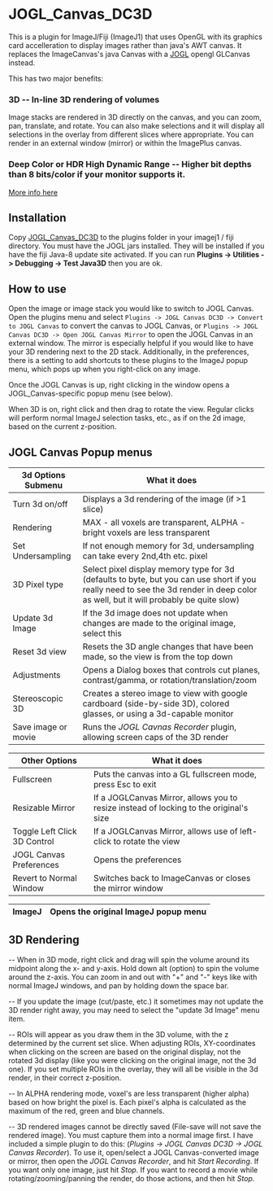 # JOGL_Canvas_DC3D
This is a plugin for ImageJ/Fiji (ImageJ1) that uses OpenGL with its graphics card accelleration to display images rather than java's AWT canvas. It replaces the ImageCanvas's java Canvas with a [JOGL](http://jogamp.org/jogl/www/) opengl GLCanvas instead.

This has two major benefits:

### 3D --  In-line 3D rendering of volumes

Image stacks are rendered in 3D directly on the canvas, and you can zoom, pan, translate, and rotate. You can also make selections and it will display all selections in the overlay from different slices where appropriate. You can render in an external window (mirror) or within the ImagePlus canvas.

### Deep Color or HDR High Dynamic Range --  Higher bit depths than 8 bits/color if your monitor supports it.
[More info here](https://github.com/aschain/JOGL_Canvas_DC3D/blob/master/HDR.md)

## Installation
Copy [JOGL_Canvas_DC3D](https://github.com/aschain/JOGL_Canvas_DC3D/releases/) to the plugins folder in your imagej1 / fiji directory. You must have the JOGL jars installed.  They will be installed if you have the fiji Java-8 update site activated. If you can run **Plugins -> Utilities -> Debugging -> Test Java3D** then you are ok.

## How to use
Open the image or image stack you would like to switch to JOGL Canvas. Open the plugins menu and select ```Plugins -> JOGL Canvas DC3D -> Convert to JOGL Canvas``` to convert the canvas to JOGL Canvas, or ```Plugins -> JOGL Canvas DC3D -> Open JOGL Canvas Mirror``` to open the JOGL Canvas in an external window.  The mirror is especially helpful if you would like to have your 3D rendering next to the 2D stack. Additionally, in the preferences, there is a setting to add shortcuts to these plugins to the ImageJ popup menu, which pops up when you right-click on any image.  

Once the JOGL Canvas is up, right clicking in the window opens a JOGL_Canvas-specific popup menu (see below). 

When 3D is on, right click and then drag to rotate the view. Regular clicks will perform normal ImageJ selection tasks, etc., as if on the 2d image, based on the current z-position.

## JOGL Canvas Popup menus

|3d Options Submenu| What it does|
|------------------|--------|
|Turn 3d on/off| Displays a 3d rendering of the image (if >1 slice)|
|Rendering| MAX - all voxels are transparent, ALPHA - bright voxels are less transparent|
|Set Undersampling| If not enough memory for 3d, undersampling can take every 2nd,4th etc. pixel|
|3D Pixel type| Select pixel display memory type for 3d (defaults to byte, but you can use short if you really need to see the 3d render in deep color as well, but it will probably be quite slow)|
|Update 3d Image| If the 3d image does not update when changes are made to the original image, select this|
|Reset 3d view| Resets the 3D angle changes that have been made, so the view is from the top down|
|Adjustments| Opens a Dialog boxes that controls cut planes, contrast/gamma, or rotation/translation/zoom|
|Stereoscopic 3D| Creates a stereo image to view with google cardboard (side-by-side 3D), colored glasses, or using a 3d-capable monitor|
|Save image or movie| Runs the *JOGL Cavnas Recorder* plugin, allowing screen caps of the 3D render|

|Other Options| What it does|
|------------------|--------|
|Fullscreen| Puts the canvas into a GL fullscreen mode, press Esc to exit|
|Resizable Mirror| If a JOGLCanvas Mirror, allows you to resize instead of locking to the original's size|
|Toggle Left Click 3D Control| If a JOGLCanvas Mirror, allows use of left-click to rotate the view|
|JOGL Canvas Preferences| Opens the preferences|
|Revert to Normal Window| Switches back to ImageCanvas or closes the mirror window|

|ImageJ| Opens the original ImageJ popup menu|
|--------------|------------|



## 3D Rendering
-- When in 3D mode, right click and drag will spin the volume around its midpoint along the x- and y-axis.  Hold down alt (option) to spin the volume around the z-axis. You can zoom in and out with "+" and "-" keys like with normal ImageJ windows, and pan by holding down the space bar.

-- If you update the image (cut/paste, etc.) it sometimes may not update the 3D render right away, you may need to select the "update 3d Image" menu item.

-- ROIs will appear as you draw them in the 3D volume, with the z determined by the current set slice. When adjusting ROIs, XY-coordinates when clicking on the screen are based on the original display, not the rotated 3d display (like you were clicking on the original image, not the 3d one). If you set multiple ROIs in the overlay, they will all be visible in the 3d render, in their correct z-position.

-- In ALPHA rendering mode, voxel's are less transparent (higher alpha) based on how bright the pixel is. Each pixel's alpha is calculated as the maximum of the red, green and blue channels.  

-- 3D rendered images cannot be directly saved (File-save will not save the rendered image).  You must capture them into a normal image first. I have included a simple plugin to do this: (*Plugins -> JOGL Canvas DC3D -> JOGL Canvas Recorder*). To use it, open/select a JOGL Canvas-converted image or mirror, then open the *JOGL Canvas Recorder*, and hit *Start Recording*.  If you want only one image, just hit *Stop*. If you want to record a movie while rotating/zooming/panning the render, do those actions, and then hit *Stop*.
